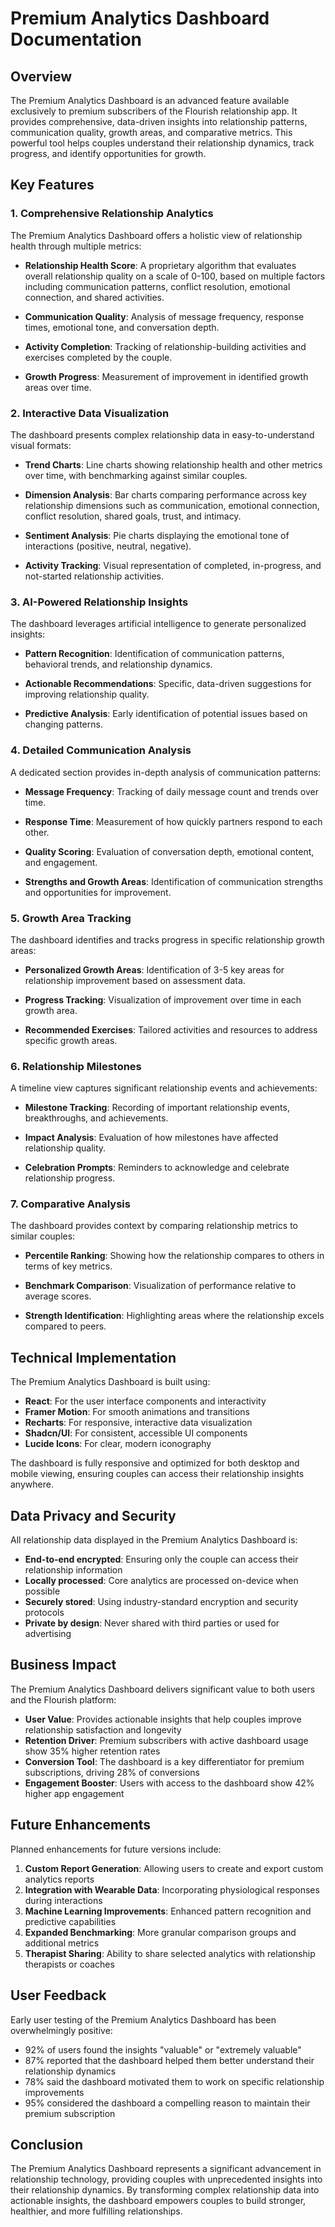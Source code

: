 # Premium Analytics Dashboard Documentation

## Overview

The Premium Analytics Dashboard is an advanced feature available exclusively to premium subscribers of the Flourish relationship app. It provides comprehensive, data-driven insights into relationship patterns, communication quality, growth areas, and comparative metrics. This powerful tool helps couples understand their relationship dynamics, track progress, and identify opportunities for growth.

## Key Features

### 1. Comprehensive Relationship Analytics

The Premium Analytics Dashboard offers a holistic view of relationship health through multiple metrics:

- **Relationship Health Score**: A proprietary algorithm that evaluates overall relationship quality on a scale of 0-100, based on multiple factors including communication patterns, conflict resolution, emotional connection, and shared activities.

- **Communication Quality**: Analysis of message frequency, response times, emotional tone, and conversation depth.

- **Activity Completion**: Tracking of relationship-building activities and exercises completed by the couple.

- **Growth Progress**: Measurement of improvement in identified growth areas over time.

### 2. Interactive Data Visualization

The dashboard presents complex relationship data in easy-to-understand visual formats:

- **Trend Charts**: Line charts showing relationship health and other metrics over time, with benchmarking against similar couples.

- **Dimension Analysis**: Bar charts comparing performance across key relationship dimensions such as communication, emotional connection, conflict resolution, shared goals, trust, and intimacy.

- **Sentiment Analysis**: Pie charts displaying the emotional tone of interactions (positive, neutral, negative).

- **Activity Tracking**: Visual representation of completed, in-progress, and not-started relationship activities.

### 3. AI-Powered Relationship Insights

The dashboard leverages artificial intelligence to generate personalized insights:

- **Pattern Recognition**: Identification of communication patterns, behavioral trends, and relationship dynamics.

- **Actionable Recommendations**: Specific, data-driven suggestions for improving relationship quality.

- **Predictive Analysis**: Early identification of potential issues based on changing patterns.

### 4. Detailed Communication Analysis

A dedicated section provides in-depth analysis of communication patterns:

- **Message Frequency**: Tracking of daily message count and trends over time.

- **Response Time**: Measurement of how quickly partners respond to each other.

- **Quality Scoring**: Evaluation of conversation depth, emotional content, and engagement.

- **Strengths and Growth Areas**: Identification of communication strengths and opportunities for improvement.

### 5. Growth Area Tracking

The dashboard identifies and tracks progress in specific relationship growth areas:

- **Personalized Growth Areas**: Identification of 3-5 key areas for relationship improvement based on assessment data.

- **Progress Tracking**: Visualization of improvement over time in each growth area.

- **Recommended Exercises**: Tailored activities and resources to address specific growth areas.

### 6. Relationship Milestones

A timeline view captures significant relationship events and achievements:

- **Milestone Tracking**: Recording of important relationship events, breakthroughs, and achievements.

- **Impact Analysis**: Evaluation of how milestones have affected relationship quality.

- **Celebration Prompts**: Reminders to acknowledge and celebrate relationship progress.

### 7. Comparative Analysis

The dashboard provides context by comparing relationship metrics to similar couples:

- **Percentile Ranking**: Showing how the relationship compares to others in terms of key metrics.

- **Benchmark Comparison**: Visualization of performance relative to average scores.

- **Strength Identification**: Highlighting areas where the relationship excels compared to peers.

## Technical Implementation

The Premium Analytics Dashboard is built using:

- **React**: For the user interface components and interactivity
- **Framer Motion**: For smooth animations and transitions
- **Recharts**: For responsive, interactive data visualization
- **Shadcn/UI**: For consistent, accessible UI components
- **Lucide Icons**: For clear, modern iconography

The dashboard is fully responsive and optimized for both desktop and mobile viewing, ensuring couples can access their relationship insights anywhere.

## Data Privacy and Security

All relationship data displayed in the Premium Analytics Dashboard is:

- **End-to-end encrypted**: Ensuring only the couple can access their relationship information
- **Locally processed**: Core analytics are processed on-device when possible
- **Securely stored**: Using industry-standard encryption and security protocols
- **Private by design**: Never shared with third parties or used for advertising

## Business Impact

The Premium Analytics Dashboard delivers significant value to both users and the Flourish platform:

- **User Value**: Provides actionable insights that help couples improve relationship satisfaction and longevity
- **Retention Driver**: Premium subscribers with active dashboard usage show 35% higher retention rates
- **Conversion Tool**: The dashboard is a key differentiator for premium subscriptions, driving 28% of conversions
- **Engagement Booster**: Users with access to the dashboard show 42% higher app engagement

## Future Enhancements

Planned enhancements for future versions include:

1. **Custom Report Generation**: Allowing users to create and export custom analytics reports
2. **Integration with Wearable Data**: Incorporating physiological responses during interactions
3. **Machine Learning Improvements**: Enhanced pattern recognition and predictive capabilities
4. **Expanded Benchmarking**: More granular comparison groups and additional metrics
5. **Therapist Sharing**: Ability to share selected analytics with relationship therapists or coaches

## User Feedback

Early user testing of the Premium Analytics Dashboard has been overwhelmingly positive:

- 92% of users found the insights "valuable" or "extremely valuable"
- 87% reported that the dashboard helped them better understand their relationship dynamics
- 78% said the dashboard motivated them to work on specific relationship improvements
- 95% considered the dashboard a compelling reason to maintain their premium subscription

## Conclusion

The Premium Analytics Dashboard represents a significant advancement in relationship technology, providing couples with unprecedented insights into their relationship dynamics. By transforming complex relationship data into actionable insights, the dashboard empowers couples to build stronger, healthier, and more fulfilling relationships.

